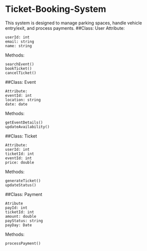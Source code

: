 # Ticket-Booking-System
This system is designed to manage parking spaces, handle vehicle entry/exit, and process payments.
##Class: User
Attribute: 
```
userId: int
email: string
name: string
```
Methods:
```
searchEvent()
bookTicket()
cancelTicket()
```
##Class: Event
```
Attribute:
eventId: int
location: string
date: date
```
Methods:
```
getEventDetails()
updateAvailability()
```
##Class: Ticket
```
Attribute:
userId: int
ticketId: int 
eventId: int
price: double
```
Methods:
```
generateTicket()
updateStatus()
```
##Class: Payment
```
Atribute
payId: int
ticketId: int
amount: double
payStatus: string
payDay: Date
```
Methods:
```
processPayment()
```
